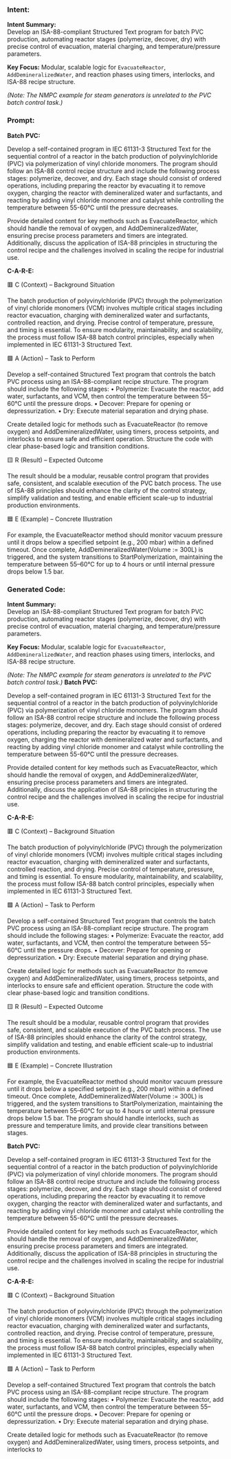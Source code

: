 ### Intent:
**Intent Summary:**  
Develop an ISA-88-compliant Structured Text program for batch PVC production, automating reactor stages (polymerize, decover, dry) with precise control of evacuation, material charging, and temperature/pressure parameters.  

**Key Focus:** Modular, scalable logic for `EvacuateReactor`, `AddDemineralizedWater`, and reaction phases using timers, interlocks, and ISA-88 recipe structure.  

*(Note: The NMPC example for steam generators is unrelated to the PVC batch control task.)*

### Prompt:
**Batch PVC:**

Develop a self-contained program in IEC 61131-3 Structured Text for the sequential control of a reactor in the batch production of polyvinylchloride (PVC) via polymerization of vinyl chloride monomers. The program should follow an ISA-88 control recipe structure and include the following process stages: polymerize, decover, and dry. Each stage should consist of ordered operations, including preparing the reactor by evacuating it to remove oxygen, charging the reactor with demineralized water and surfactants, and reacting by adding vinyl chloride monomer and catalyst while controlling the temperature between 55-60°C until the pressure decreases.

Provide detailed content for key methods such as EvacuateReactor, which should handle the removal of oxygen, and AddDemineralizedWater, ensuring precise process parameters and timers are integrated. Additionally, discuss the application of ISA-88 principles in structuring the control recipe and the challenges involved in scaling the recipe for industrial use.

**C-A-R-E:**

🟥 C (Context) – Background Situation

The batch production of polyvinylchloride (PVC) through the polymerization of vinyl chloride monomers (VCM) involves multiple critical stages including reactor evacuation, charging with demineralized water and surfactants, controlled reaction, and drying. Precise control of temperature, pressure, and timing is essential. To ensure modularity, maintainability, and scalability, the process must follow ISA-88 batch control principles, especially when implemented in IEC 61131-3 Structured Text.

🟩 A (Action) – Task to Perform

Develop a self-contained Structured Text program that controls the batch PVC process using an ISA-88-compliant recipe structure. The program should include the following stages:
	•	Polymerize: Evacuate the reactor, add water, surfactants, and VCM, then control the temperature between 55–60°C until the pressure drops.
	•	Decover: Prepare for opening or depressurization.
	•	Dry: Execute material separation and drying phase.

Create detailed logic for methods such as EvacuateReactor (to remove oxygen) and AddDemineralizedWater, using timers, process setpoints, and interlocks to ensure safe and efficient operation. Structure the code with clear phase-based logic and transition conditions.

🟨 R (Result) – Expected Outcome

The result should be a modular, reusable control program that provides safe, consistent, and scalable execution of the PVC batch process. The use of ISA-88 principles should enhance the clarity of the control strategy, simplify validation and testing, and enable efficient scale-up to industrial production environments.

🟦 E (Example) – Concrete Illustration

For example, the EvacuateReactor method should monitor vacuum pressure until it drops below a specified setpoint (e.g., 200 mbar) within a defined timeout. Once complete, AddDemineralizedWater(Volume := 300L) is triggered, and the system transitions to StartPolymerization, maintaining the temperature between 55–60°C for up to 4 hours or until internal pressure drops below 1.5 bar.

### Generated Code:
**Intent Summary:**  
Develop an ISA-88-compliant Structured Text program for batch PVC production, automating reactor stages (polymerize, decover, dry) with precise control of evacuation, material charging, and temperature/pressure parameters.  

**Key Focus:** Modular, scalable logic for `EvacuateReactor`, `AddDemineralizedWater`, and reaction phases using timers, interlocks, and ISA-88 recipe structure.  

*(Note: The NMPC example for steam generators is unrelated to the PVC batch control task.)*
**Batch PVC:**

Develop a self-contained program in IEC 61131-3 Structured Text for the sequential control of a reactor in the batch production of polyvinylchloride (PVC) via polymerization of vinyl chloride monomers. The program should follow an ISA-88 control recipe structure and include the following process stages: polymerize, decover, and dry. Each stage should consist of ordered operations, including preparing the reactor by evacuating it to remove oxygen, charging the reactor with demineralized water and surfactants, and reacting by adding vinyl chloride monomer and catalyst while controlling the temperature between 55-60°C until the pressure decreases.

Provide detailed content for key methods such as EvacuateReactor, which should handle the removal of oxygen, and AddDemineralizedWater, ensuring precise process parameters and timers are integrated. Additionally, discuss the application of ISA-88 principles in structuring the control recipe and the challenges involved in scaling the recipe for industrial use.

**C-A-R-E:**

🟥 C (Context) – Background Situation

The batch production of polyvinylchloride (PVC) through the polymerization of vinyl chloride monomers (VCM) involves multiple critical stages including reactor evacuation, charging with demineralized water and surfactants, controlled reaction, and drying. Precise control of temperature, pressure, and timing is essential. To ensure modularity, maintainability, and scalability, the process must follow ISA-88 batch control principles, especially when implemented in IEC 61131-3 Structured Text.

🟩 A (Action) – Task to Perform

Develop a self-contained Structured Text program that controls the batch PVC process using an ISA-88-compliant recipe structure. The program should include the following stages:
	•	Polymerize: Evacuate the reactor, add water, surfactants, and VCM, then control the temperature between 55–60°C until the pressure drops.
	•	Decover: Prepare for opening or depressurization.
	•	Dry: Execute material separation and drying phase.

Create detailed logic for methods such as EvacuateReactor (to remove oxygen) and AddDemineralizedWater, using timers, process setpoints, and interlocks to ensure safe and efficient operation. Structure the code with clear phase-based logic and transition conditions.

🟨 R (Result) – Expected Outcome

The result should be a modular, reusable control program that provides safe, consistent, and scalable execution of the PVC batch process. The use of ISA-88 principles should enhance the clarity of the control strategy, simplify validation and testing, and enable efficient scale-up to industrial production environments.

🟦 E (Example) – Concrete Illustration

For example, the EvacuateReactor method should monitor vacuum pressure until it drops below a specified setpoint (e.g., 200 mbar) within a defined timeout. Once complete, AddDemineralizedWater(Volume := 300L) is triggered, and the system transitions to StartPolymerization, maintaining the temperature between 55–60°C for up to 4 hours or until internal pressure drops below 1.5 bar. The program should handle interlocks, such as pressure and temperature limits, and provide clear transitions between stages.

**Batch PVC:**

Develop a self-contained program in IEC 61131-3 Structured Text for the sequential control of a reactor in the batch production of polyvinylchloride (PVC) via polymerization of vinyl chloride monomers. The program should follow an ISA-88 control recipe structure and include the following process stages: polymerize, decover, and dry. Each stage should consist of ordered operations, including preparing the reactor by evacuating it to remove oxygen, charging the reactor with demineralized water and surfactants, and reacting by adding vinyl chloride monomer and catalyst while controlling the temperature between 55-60°C until the pressure decreases.

Provide detailed content for key methods such as EvacuateReactor, which should handle the removal of oxygen, and AddDemineralizedWater, ensuring precise process parameters and timers are integrated. Additionally, discuss the application of ISA-88 principles in structuring the control recipe and the challenges involved in scaling the recipe for industrial use.

**C-A-R-E:**

🟥 C (Context) – Background Situation

The batch production of polyvinylchloride (PVC) through the polymerization of vinyl chloride monomers (VCM) involves multiple critical stages including reactor evacuation, charging with demineralized water and surfactants, controlled reaction, and drying. Precise control of temperature, pressure, and timing is essential. To ensure modularity, maintainability, and scalability, the process must follow ISA-88 batch control principles, especially when implemented in IEC 61131-3 Structured Text.

🟩 A (Action) – Task to Perform

Develop a self-contained Structured Text program that controls the batch PVC process using an ISA-88-compliant recipe structure. The program should include the following stages:
	•	Polymerize: Evacuate the reactor, add water, surfactants, and VCM, then control the temperature between 55–60°C until the pressure drops.
	•	Decover: Prepare for opening or depressurization.
	•	Dry: Execute material separation and drying phase.

Create detailed logic for methods such as EvacuateReactor (to remove oxygen) and AddDemineralizedWater, using timers, process setpoints, and interlocks to

